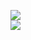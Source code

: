 [![](https://img.shields.io/badge/Made%20With-Github%20Spray-lightgrey.svg?style=for-the-badge&logo=github)](https://github.com/Annihil/github-spray#4852)  
[![](https://i.imgur.com/2DrTn0Z.gif)](https://github.com/Annihil/github-spray)